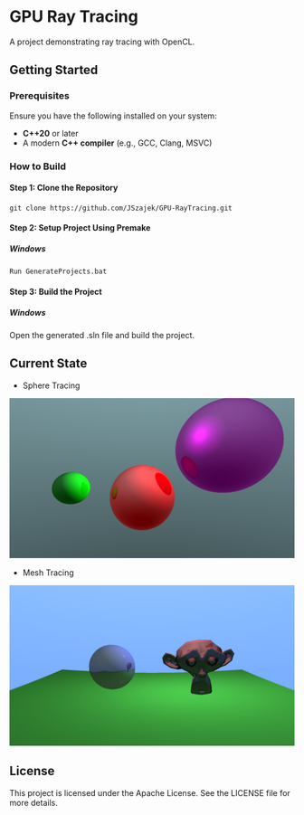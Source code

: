 # **GPU Ray Tracing**
A project demonstrating ray tracing with OpenCL.

## **Getting Started**

### **Prerequisites**
Ensure you have the following installed on your system:
- **C++20** or later
- A modern **C++ compiler** (e.g., GCC, Clang, MSVC)

### **How to Build**
#### **Step 1: Clone the Repository**
```
git clone https://github.com/JSzajek/GPU-RayTracing.git
```

#### **Step 2: Setup Project Using Premake**
##### **Windows**
```
Run GenerateProjects.bat
```

#### **Step 3: Build the Project**
##### **Windows**
Open the generated .sln file and build the project.

## **Current State**
- Sphere Tracing

<img src="/OutputExample/Sphere_Tracing.png" alt="Sphere_Tracing" width="512"/>

- Mesh Tracing

<img src="/OutputExample/Mesh_Tracing.png" alt="Mesh_Tracing" width="512"/>

## **License**
This project is licensed under the Apache License. See the LICENSE file for more details.